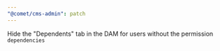 ```yaml
---
"@comet/cms-admin": patch
---
```


Hide the "Dependents" tab in the DAM for users without the permission `dependencies`
